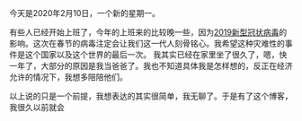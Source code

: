 今天是2020年2月10日，一个新的星期一。

有些人已经开始上班了，今年的上班来的比较晚一些，因为[2019新型冠状病毒](https://baike.baidu.com/item/2019%E6%96%B0%E5%9E%8B%E5%86%A0%E7%8A%B6%E7%97%85%E6%AF%92/24267858?fr=aladdin)的影响。这次在春节的病毒注定会让我们这一代人刻骨铭心。我希望这种灾难性的事件是这个国家以及这个世界的最后一次。
我其实已经在家里坐了很久了，嗯，快一年了，大部分的原因是我当爸爸了。我也不知道具体我是怎样想的，反正在经济允许的情况下，我想多陪陪他们。

以上说的只是一个前提，我想表达的其实很简单，我无聊了。于是有了这个博客，我很久以前就会